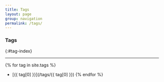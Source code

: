 ```yaml
---
title: Tags
layout: page
group: navigation
permalink: /tags/
---
```


### Tags
{:#tag-index}

--------

{% for tag in site.tags %}
- [{{ tag[0] }}](/tags/{{ tag[0] }})
{% endfor %}

<!-- <div>
  {% for tag in site.tags %}
  {% capture tag_name %}{{ tag | first }}{% endcapture %}
  <h3 id="{{ tag_name }}-ref">{{ tag_name }}</h3><hr>
  <ul>
    {% for post in site.tags[tag_name] %}
    <li><a href="{{post.url}}">{{ post.title }}</a></li>
    {% endfor %} 
  </ul>
  {% endfor %}
</div> -->